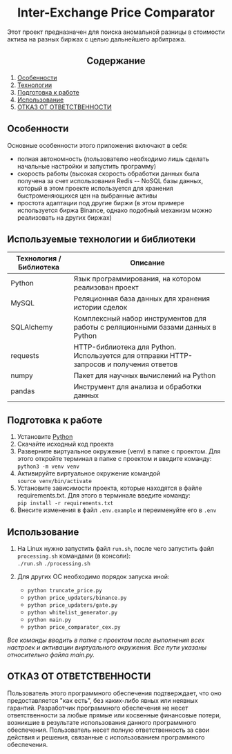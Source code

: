 <h1 align=center>Inter-Exchange Price Comparator</h1>

Этот проект предназначен для поиска аномальной разницы в стоимости актива на разных биржах с целью дальнейшего арбитража.

<h2 align=center>Содержание</h2>

1. [Особенности](#Особенности)
2. [Технологии](#Технологии)
3. [Подготовка к работе](#Подготовка-к-работе)
4. [Использование](#Использование)
5. [ОТКАЗ ОТ ОТВЕТСТВЕННОСТИ](#ОТКАЗ-ОТ-ОТВЕТСТВЕННОСТИ)

## Особенности
Основные особенности этого приложения включают в себя:
  + полная автономность (пользователю необходимо лишь сделать начальные настройки и запустить программу)
  + скорость работы (высокая скорость обработки данных была получена за счет использования Redis -- NoSQL базы данных, который в этом проекте используется для хранения быстроменяющихся цен на выбранные активы
  + простота адаптации под другие биржи (в этом примере используется биржа Binance, однако подобный механизм можно реализовать на других биржах)

## Используемые технологии и библиотеки

| Технология / Библиотека | Описание |
| ----------- | ----------- |
| Python    | Язык программирования, на котором реализован проект   |
| MySQL    | Реляционная база данных для хранения истории сделок   |
| SQLAlchemy    | Комплексный набор инструментов для работы с реляционными базами данных в Python   |
| requests    | HTTP-библиотека для Python. Используется для отправки HTTP-запросов и получения ответов   |
| numpy    | Пакет для научных вычислений на Python   |
| pandas    | Инструмент для анализа и обработки данных   |

## Подготовка к работе
1. Установите [Python](https://www.python.org/downloads/)
2. Скачайте исходный код проекта
3. Разверните виртуальное окружение (venv) в папке с проектом. Для этого откройте терминал в папке с проектом и введите команду:  
   `python3 -m venv venv`
4. Активируйте виртуальное окружение командой  
   `source venv/bin/activate`
5. Установите зависимости проекта, которые находятся в файле requirements.txt. Для этого в терминале введите команду:  
   `pip install -r requirements.txt`
6. Внесите изменения в файл `.env.example` и переименуйте его в `.env`

## Использование
1. На Linux нужно запустить файл `run.sh`, после чего запустить файл `processing.sh` командами (в консоли):  
   `./run.sh`
   `./processing.sh`

3. Для других ОС необходимо порядок запуска иной:
   - `python truncate_price.py`
   - `python price_updaters/binance.py`
   - `python price_updaters/gate.py`
   - `python whitelist_generator.py`
   - `python main.py`
   - `python price_comparator_cex.py`
  
_Все команды вводить в папке с проектом после выполнения всех настроек и активации виртуального окружения. Все пути указаны относительно файла main.py._

## ОТКАЗ ОТ ОТВЕТСТВЕННОСТИ
Пользователь этого программного обеспечения подтверждает, что оно предоставляется "как есть", без каких-либо явных или неявных гарантий. 
Разработчик программного обеспечения не несет ответственности за любые прямые или косвенные финансовые потери, возникшие в результате использования данного программного обеспечения. 
Пользователь несет полную ответственность за свои действия и решения, связанные с использованием программного обеспечения.

